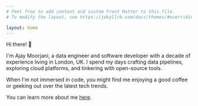 ```yaml
---
# Feel free to add content and custom Front Matter to this file.
# To modify the layout, see https://jekyllrb.com/docs/themes/#overriding-theme-defaults

layout: home
---
```


Hi there! 👋

I'm Ajay Moorjani, a data engineer and software developer with a decade of experience living in London, UK. I spend my days crafting data pipelines, exploring cloud platforms, and tinkering with open-source tools.

When I'm not immersed in code, you might find me enjoying a good coffee or geeking out over the latest tech trends.

You can learn more about me [here](/about).
